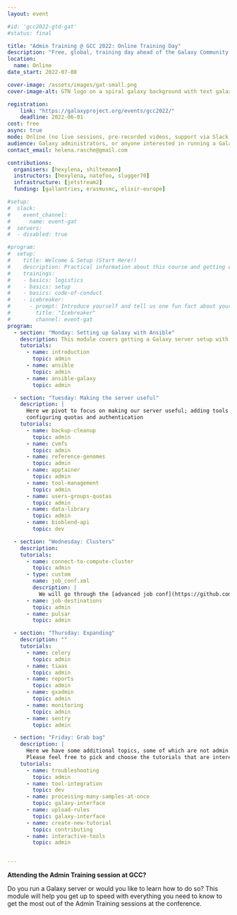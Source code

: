 ```yaml
---
layout: event

#id: 'gcc2022-gtd-gat'
#status: final

title: "Admin Training @ GCC 2022: Online Training Day"
description: "Free, global, training day ahead of the Galaxy Community Conference 2022. This day is meant to get you up to speed with the basics, so that you can get the most out of the training sessions at the GCC2022 conference!"
location:
  name: Online
date_start: 2022-07-08

cover-image: /assets/images/gat-small.png
cover-image-alt: GTN logo on a spiral galaxy background with text galaxy admin training

registration:
    link: "https://galaxyproject.org/events/gcc2022/"
    deadline: 2022-06-01
cost: free
async: true
mode: Online (no live sessions, pre-recorded videos, support via Slack, YOU decide your schedule)
audience: Galaxy administrators, or anyone interested in running a Galaxy server
contact_email: helena.rasche@gmail.com

contributions:
  organisers: [hexylena, shiltemann]
  instructors: [hexylena, natefoo, slugger70]
  infrastructure: [jetstream2]
  funding: [gallantries, erasmusmc, elixir-europe]

#setup:
#  slack:
#    event_channel:
#      name: event-gat
#  servers:
#  - disabled: true

#program:
#  setup:
#    title: Welcome & Setup (Start Here!)
#    description: Practical information about this course and getting everything set up to follow this course.
#    trainings:
#    - basics: logistics
#    - basics: setup
#    - basics: code-of-conduct
#    - icebreaker:
#      - prompt: Introduce yourself and tell us one fun fact about yourself!
#        title: "Icebreaker"
#        channel: event-gat
program:
  - section: "Monday: Setting up Galaxy with Ansible"
    description: This module covers getting a Galaxy server setup with Ansible, a server you will develop furhter in the rest of the modules
    tutorials:
      - name: introduction
        topic: admin
      - name: ansible
        topic: admin
      - name: ansible-galaxy
        topic: admin

  - section: "Tuesday: Making the server useful"
    description: |
      Here we pivot to focus on making our server useful; adding tools and data,
      configuring quotas and authentication
    tutorials:
      - name: backup-cleanup
        topic: admin
      - name: cvmfs
        topic: admin
      - name: reference-genomes
        topic: admin
      - name: apptainer
        topic: admin
      - name: tool-management
        topic: admin
      - name: users-groups-quotas
        topic: admin
      - name: data-library
        topic: admin
      - name: bioblend-api
        topic: dev

  - section: "Wednesday: Clusters"
    description:
    tutorials:
      - name: connect-to-compute-cluster
        topic: admin
      - type: custom
        name: job_conf.xml
        description: |
          We will go through the [advanced job conf](https://github.com/galaxyproject/galaxy/blob/dev/lib/galaxy/config/sample/job_conf.xml.sample_advanced)
      - name: job-destinations
        topic: admin
      - name: pulsar
        topic: admin

  - section: "Thursday: Expanding"
    description: ""
    tutorials:
      - name: celery
        topic: admin
      - name: tiaas
        topic: admin
      - name: reports
        topic: admin
      - name: gxadmin
        topic: admin
      - name: monitoring
        topic: admin
      - name: sentry
        topic: admin

  - section: "Friday: Grab bag"
    description: |
      Here we have some additional topics, some of which are not admin related.
      Please feel free to pick and choose the tutorials that are interesting for you.
    tutorials:
      - name: troubleshooting
        topic: admin
      - name: tool-integration
        topic: dev
      - name: processing-many-samples-at-once
        topic: galaxy-interface
      - name: upload-rules
        topic: galaxy-interface
      - name: create-new-tutorial
        topic: contributing
      - name: interactive-tools
        topic: admin


---
```


**Attending the Admin Training session at GCC?**

Do you run a Galaxy server or would you like to learn how to do so? This module will help you get up to speed with everything you need to know to get the most out of the Admin Training sessions at the conference.
